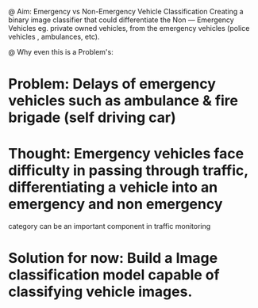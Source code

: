 @ Aim:
Emergency vs Non-Emergency Vehicle Classification
Creating a binary image classifier that could differentiate the Non — Emergency Vehicles eg. private owned vehicles,
from the emergency vehicles (police vehicles , ambulances, etc).

@ Why even this is a Problem's:
# Problem: Delays of emergency vehicles such as ambulance & fire brigade (self driving car)

# Thought: Emergency vehicles face difficulty in passing through traffic, differentiating a vehicle into an emergency and non emergency 
category can be an important component in traffic monitoring

# Solution for now: Build a Image classification model capable of classifying vehicle images.
